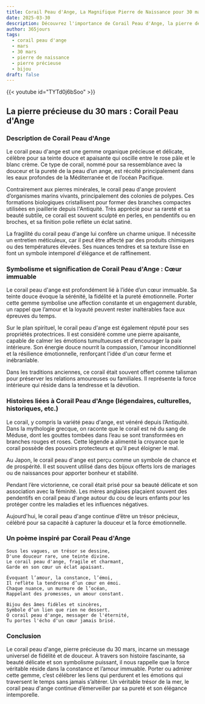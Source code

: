 ```yaml
---
title: Corail Peau d'Ange, La Magnifique Pierre de Naissance pour 30 mars
date: 2025-03-30
description: Découvrez l'importance de Corail Peau d'Ange, la pierre de naissance du 30 mars qui symbolise Cœur immuable. Laissez sa beauté et sa signification illuminer votre journée.
author: 365jours
tags:
  - corail peau d'ange
  - mars
  - 30 mars
  - pierre de naissance
  - pierre précieuse
  - bijou
draft: false
---
```


{{< youtube id="TYTd0j6bSoo" >}}

## La pierre précieuse du 30 mars : Corail Peau d'Ange

### Description de Corail Peau d'Ange

Le corail peau d'ange est une gemme organique précieuse et délicate, célèbre pour sa teinte douce et apaisante qui oscille entre le rose pâle et le blanc crème. Ce type de corail, nommé pour sa ressemblance avec la douceur et la pureté de la peau d’un ange, est récolté principalement dans les eaux profondes de la Méditerranée et de l’océan Pacifique.

Contrairement aux pierres minérales, le corail peau d'ange provient d’organismes marins vivants, principalement des colonies de polypes. Ces formations biologiques cristallisent pour former des branches compactes utilisées en joaillerie depuis l'Antiquité. Très apprécié pour sa rareté et sa beauté subtile, ce corail est souvent sculpté en perles, en pendentifs ou en broches, et sa finition polie reflète un éclat satiné.

La fragilité du corail peau d'ange lui confère un charme unique. Il nécessite un entretien méticuleux, car il peut être affecté par des produits chimiques ou des températures élevées. Ses nuances tendres et sa texture lisse en font un symbole intemporel d'élégance et de raffinement.

### Symbolisme et signification de Corail Peau d'Ange : Cœur immuable

Le corail peau d'ange est profondément lié à l’idée d’un cœur immuable. Sa teinte douce évoque la sérénité, la fidélité et la pureté émotionnelle. Porter cette gemme symbolise une affection constante et un engagement durable, un rappel que l’amour et la loyauté peuvent rester inaltérables face aux épreuves du temps.

Sur le plan spirituel, le corail peau d'ange est également réputé pour ses propriétés protectrices. Il est considéré comme une pierre apaisante, capable de calmer les émotions tumultueuses et d'encourager la paix intérieure. Son énergie douce nourrit la compassion, l'amour inconditionnel et la résilience émotionnelle, renforçant l'idée d'un cœur ferme et inébranlable.

Dans les traditions anciennes, ce corail était souvent offert comme talisman pour préserver les relations amoureuses ou familiales. Il représente la force intérieure qui réside dans la tendresse et la dévotion.

### Histoires liées à Corail Peau d'Ange (légendaires, culturelles, historiques, etc.)

Le corail, y compris la variété peau d'ange, est vénéré depuis l’Antiquité. Dans la mythologie grecque, on raconte que le corail est né du sang de Méduse, dont les gouttes tombées dans l’eau se sont transformées en branches rouges et roses. Cette légende a alimenté la croyance que le corail possède des pouvoirs protecteurs et qu'il peut éloigner le mal.

Au Japon, le corail peau d'ange est perçu comme un symbole de chance et de prospérité. Il est souvent utilisé dans des bijoux offerts lors de mariages ou de naissances pour apporter bonheur et stabilité.

Pendant l’ère victorienne, ce corail était prisé pour sa beauté délicate et son association avec la féminité. Les mères anglaises plaçaient souvent des pendentifs en corail peau d'ange autour du cou de leurs enfants pour les protéger contre les maladies et les influences négatives.

Aujourd'hui, le corail peau d'ange continue d’être un trésor précieux, célébré pour sa capacité à capturer la douceur et la force émotionnelle.

### Un poème inspiré par Corail Peau d'Ange

```
Sous les vagues, un trésor se dessine,  
D'une douceur rare, une teinte divine.  
Le corail peau d'ange, fragile et charmant,  
Garde en son cœur un éclat apaisant.

Évoquant l’amour, la constance, l’émoi,  
Il reflète la tendresse d’un cœur en émoi.  
Chaque nuance, un murmure de l’océan,  
Rappelant des promesses, un amour constant.

Bijou des âmes fidèles et sincères,  
Symbole d’un lien que rien ne dessert.  
O corail peau d'ange, messager de l'éternité,  
Tu portes l'écho d'un cœur jamais brisé.
```

### Conclusion

Le corail peau d'ange, pierre précieuse du 30 mars, incarne un message universel de fidélité et de douceur. À travers son histoire fascinante, sa beauté délicate et son symbolisme puissant, il nous rappelle que la force véritable réside dans la constance et l’amour immuable. Porter ou admirer cette gemme, c’est célébrer les liens qui perdurent et les émotions qui traversent le temps sans jamais s’altérer. Un véritable trésor de la mer, le corail peau d'ange continue d’émerveiller par sa pureté et son élégance intemporelle.
